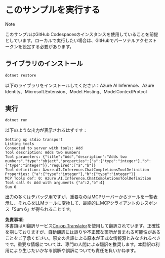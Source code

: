 <!--
CO_OP_TRANSLATOR_METADATA:
{
  "original_hash": "24b8b80f2e64a0ee05d1fc394c158638",
  "translation_date": "2025-05-16T14:58:53+00:00",
  "source_file": "03-GettingStarted/03-llm-client/solution/dotnet/README.md",
  "language_code": "ja"
}
-->
# このサンプルを実行する

> [!NOTE]
> このサンプルはGitHub Codespacesのインスタンスを使用していることを前提としています。ローカルで実行したい場合は、GitHubでパーソナルアクセストークンを設定する必要があります。

## ライブラリのインストール

```sh
dotnet restore
```

以下のライブラリをインストールしてください：Azure AI Inference、Azure Identity、Microsoft.Extension、Model.Hosting、ModelContextProtcol

## 実行

```sh 
dotnet run
```

以下のような出力が表示されるはずです：

```text
Setting up stdio transport
Listing tools
Connected to server with tools: Add
Tool description: Adds two numbers
Tool parameters: {"title":"Add","description":"Adds two numbers","type":"object","properties":{"a":{"type":"integer"},"b":{"type":"integer"}},"required":["a","b"]}
Tool definition: Azure.AI.Inference.ChatCompletionsToolDefinition
Properties: {"a":{"type":"integer"},"b":{"type":"integer"}}
MCP Tools def: 0: Azure.AI.Inference.ChatCompletionsToolDefinition
Tool call 0: Add with arguments {"a":2,"b":4}
Sum 6
```

出力の多くはデバッグ用ですが、重要なのはMCPサーバーからツールを一覧表示し、それらをLLMツールに変換して、最終的にMCPクライアントのレスポンス「Sum 6」が得られることです。

**免責事項**:  
本書類はAI翻訳サービス[Co-op Translator](https://github.com/Azure/co-op-translator)を使用して翻訳されています。正確性を期しておりますが、自動翻訳には誤りや不正確な箇所が含まれる可能性があることをご了承ください。原文の言語による原本が正式な情報源とみなされるべきです。重要な情報については、専門の人間による翻訳を推奨します。本翻訳の利用により生じたいかなる誤解や誤訳についても責任を負いかねます。